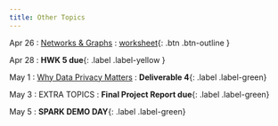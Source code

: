 ```yaml
---
title: Other Topics
---
```


Apr 26 
: [Networks & Graphs](https://github.com/gallettilance/CS506-Spring2023/raw/main/slides/21_Network_Analysis.pdf) 
  : [worksheet](https://github.com/gallettilance/CS506-Spring2023/blob/main/worksheets/worksheet_22.ipynb){: .btn .btn-outline } 

Apr 28
: **HWK 5 due**{: .label .label-yellow }

May 1
: [Why Data Privacy Matters](#) 
  : **Deliverable 4**{: .label .label-green} 

May 3
: EXTRA TOPICS
  : **Final Project Report due**{: .label .label-green}

May 5
: **SPARK DEMO DAY**{: .label .label-green}
